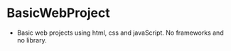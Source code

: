 # BasicWebProject
- Basic web projects using html, css and javaScript. No frameworks and no library.

